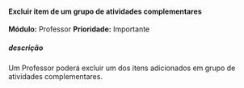 #### Excluir item de um grupo de atividades complementares
**Módulo:** Professor
**Prioridade:** Importante
##### descrição
Um Professor  poderá excluir um dos itens adicionados em grupo de atividades complementares.